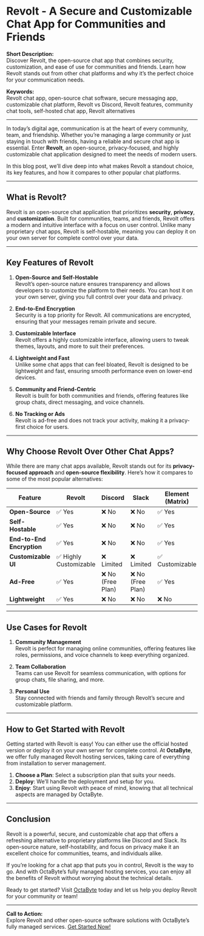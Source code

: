 # Revolt - A Secure and Customizable Chat App for Communities and Friends  

**Short Description:**  
Discover Revolt, the open-source chat app that combines security, customization, and ease of use for communities and friends. Learn how Revolt stands out from other chat platforms and why it’s the perfect choice for your communication needs.  

**Keywords:**  
Revolt chat app, open-source chat software, secure messaging app, customizable chat platform, Revolt vs Discord, Revolt features, community chat tools, self-hosted chat app, Revolt alternatives  

---

In today’s digital age, communication is at the heart of every community, team, and friendship. Whether you’re managing a large community or just staying in touch with friends, having a reliable and secure chat app is essential. Enter **Revolt**, an open-source, privacy-focused, and highly customizable chat application designed to meet the needs of modern users.  

In this blog post, we’ll dive deep into what makes Revolt a standout choice, its key features, and how it compares to other popular chat platforms.  

---

## What is Revolt?  

Revolt is an open-source chat application that prioritizes **security**, **privacy**, and **customization**. Built for communities, teams, and friends, Revolt offers a modern and intuitive interface with a focus on user control. Unlike many proprietary chat apps, Revolt is self-hostable, meaning you can deploy it on your own server for complete control over your data.  

---

## Key Features of Revolt  

1. **Open-Source and Self-Hostable**  
   Revolt’s open-source nature ensures transparency and allows developers to customize the platform to their needs. You can host it on your own server, giving you full control over your data and privacy.  

2. **End-to-End Encryption**  
   Security is a top priority for Revolt. All communications are encrypted, ensuring that your messages remain private and secure.  

3. **Customizable Interface**  
   Revolt offers a highly customizable interface, allowing users to tweak themes, layouts, and more to suit their preferences.  

4. **Lightweight and Fast**  
   Unlike some chat apps that can feel bloated, Revolt is designed to be lightweight and fast, ensuring smooth performance even on lower-end devices.  

5. **Community and Friend-Centric**  
   Revolt is built for both communities and friends, offering features like group chats, direct messaging, and voice channels.  

6. **No Tracking or Ads**  
   Revolt is ad-free and does not track your activity, making it a privacy-first choice for users.  

---

## Why Choose Revolt Over Other Chat Apps?  

While there are many chat apps available, Revolt stands out for its **privacy-focused approach** and **open-source flexibility**. Here’s how it compares to some of the most popular alternatives:  

| Feature                | Revolt               | Discord              | Slack                | Element (Matrix)     |  
|------------------------|----------------------|----------------------|----------------------|----------------------|  
| **Open-Source**         | ✅ Yes               | ❌ No                | ❌ No                | ✅ Yes               |  
| **Self-Hostable**       | ✅ Yes               | ❌ No                | ❌ No                | ✅ Yes               |  
| **End-to-End Encryption**| ✅ Yes               | ❌ No                | ❌ No                | ✅ Yes               |  
| **Customizable UI**     | ✅ Highly Customizable| ❌ Limited           | ❌ Limited           | ✅ Customizable      |  
| **Ad-Free**             | ✅ Yes               | ❌ No (Free Plan)    | ❌ No (Free Plan)    | ✅ Yes               |  
| **Lightweight**         | ✅ Yes               | ❌ No                | ❌ No                | ❌ No                |  

---

## Use Cases for Revolt  

1. **Community Management**  
   Revolt is perfect for managing online communities, offering features like roles, permissions, and voice channels to keep everything organized.  

2. **Team Collaboration**  
   Teams can use Revolt for seamless communication, with options for group chats, file sharing, and more.  

3. **Personal Use**  
   Stay connected with friends and family through Revolt’s secure and customizable platform.  

---

## How to Get Started with Revolt  

Getting started with Revolt is easy! You can either use the official hosted version or deploy it on your own server for complete control. At **OctaByte**, we offer fully managed Revolt hosting services, taking care of everything from installation to server management.  

1. **Choose a Plan**: Select a subscription plan that suits your needs.  
2. **Deploy**: We’ll handle the deployment and setup for you.  
3. **Enjoy**: Start using Revolt with peace of mind, knowing that all technical aspects are managed by OctaByte.  

---

## Conclusion  

Revolt is a powerful, secure, and customizable chat app that offers a refreshing alternative to proprietary platforms like Discord and Slack. Its open-source nature, self-hostability, and focus on privacy make it an excellent choice for communities, teams, and individuals alike.  

If you’re looking for a chat app that puts you in control, Revolt is the way to go. And with OctaByte’s fully managed hosting services, you can enjoy all the benefits of Revolt without worrying about the technical details.  

Ready to get started? Visit [OctaByte](https://octabyte.io) today and let us help you deploy Revolt for your community or team!  

--- 

**Call to Action:**  
Explore Revolt and other open-source software solutions with OctaByte’s fully managed services. [Get Started Now!](https://octabyte.io)